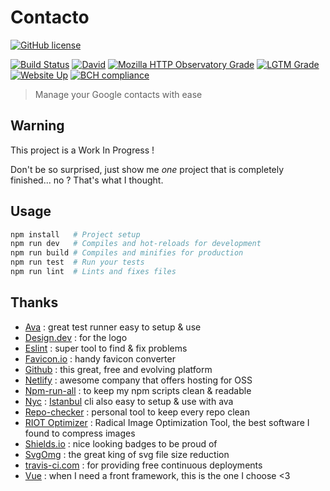 # Contacto

[![GitHub license](https://img.shields.io/github/license/shuunen/contacto.svg?color=informational)](https://github.com/Shuunen/contacto/blob/master/LICENSE)

[![Build Status](https://travis-ci.com/Shuunen/contacto.svg?branch=master)](https://travis-ci.com/Shuunen/contacto)
[![David](https://img.shields.io/david/shuunen/contacto.svg)](https://david-dm.org/shuunen/contacto)
[![Mozilla HTTP Observatory Grade](https://img.shields.io/mozilla-observatory/grade/shuunen-contacto.netlify.app.svg?publish)](https://observatory.mozilla.org/analyze/shuunen-contacto.netlify.app)
[![LGTM Grade](https://img.shields.io/lgtm/grade/javascript/github/Shuunen/contacto.svg)](https://lgtm.com/projects/g/Shuunen/contacto/)
[![Website Up](https://img.shields.io/website/https/shuunen-contacto.netlify.app.svg)](https://shuunen-contacto.netlify.app)
[![BCH compliance](https://bettercodehub.com/edge/badge/Shuunen/contacto?branch=master)](https://bettercodehub.com/)

> Manage your Google contacts with ease

## Warning

This project is a Work In Progress !

Don't be so surprised, just show me *one* project that is completely finished... no ? That's what I thought.

## Usage

```bash
npm install   # Project setup
npm run dev   # Compiles and hot-reloads for development
npm run build # Compiles and minifies for production
npm run test  # Run your tests
npm run lint  # Lints and fixes files
```

## Thanks

- [Ava](https://github.com/avajs/ava) : great test runner easy to setup & use
- [Design.dev](https://design.dev/downloads/21-covid-19-icons/) : for the logo
- [Eslint](https://eslint.org) : super tool to find & fix problems
- [Favicon.io](https://favicon.io/) : handy favicon converter
- [Github](https://github.com) : this great, free and evolving platform
- [Netlify](https://netlify.com) : awesome company that offers hosting for OSS
- [Npm-run-all](https://github.com/mysticatea/npm-run-all) : to keep my npm scripts clean & readable
- [Nyc](https://github.com/istanbuljs/nyc) : [Istanbul](https://istanbul.js.org/) cli also easy to setup & use with ava
- [Repo-checker](https://github.com/Shuunen/repo-checker) : personal tool to keep every repo clean
- [RIOT Optimizer](https://riot-optimizer.com) : Radical Image Optimization Tool, the best software I found to compress images
- [Shields.io](https://shields.io) : nice looking badges to be proud of
- [SvgOmg](https://jakearchibald.github.io/svgomg/) : the great king of svg file size reduction
- [travis-ci.com](https://travis-ci.com) : for providing free continuous deployments
- [Vue](https://vuejs.org) : when I need a front framework, this is the one I choose <3
